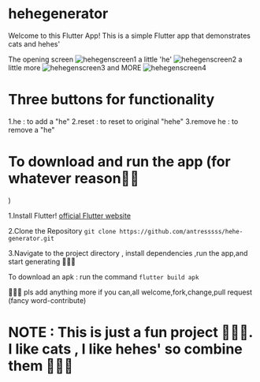 # hehegenerator

Welcome to this Flutter App! This is a simple Flutter app that demonstrates cats and hehes'

The opening screen
![hehegenscreen1](assets/hehegen1.jpeg)
a little 'he'
![hehegenscreen2](assets/hehegen2.jpeg)
a little more
![hehegenscreen3](assets/hehegen3.jpeg)
and MORE
![hehegenscreen4](assets/hehegen4.jpeg)

# Three buttons for functionality

1.he : to add a "he"
2.reset : to reset to original "hehe"
3.remove he : to remove a "he" 

# To download and run the app (for whatever reason🫶🏽
)

1.Install Flutter! [official Flutter website](https://flutter.dev/docs/get-started/install) 

2.Clone the Repository
`git clone https://github.com/antresssss/hehe-generator.git`

3.Navigate to the project directory , install dependencies ,run the app,and start generating 👩🏽‍🎤

To download an apk : run the command `flutter build apk`

👩🏼‍💻 pls add anything more if you can,all welcome,fork,change,pull request (fancy word-contribute)

# NOTE : This is just a fun project 👩🏼‍🎨. I like cats , I like hehes' so combine them 👩🏼‍🔬 

